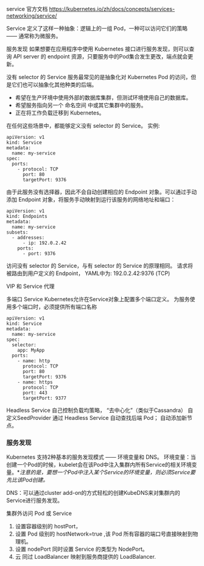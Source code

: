 service 官方文档 https://kubernetes.io/zh/docs/concepts/services-networking/service/

Service 定义了这样一种抽象：逻辑上的一组 Pod，一种可以访问它们的策略 —— 通常称为微服务。

服务发现
如果想要在应用程序中使用 Kubernetes 接口进行服务发现，则可以查询 API server 的 endpoint 资源，只要服务中的Pod集合发生更改，端点就会更新。


没有 selector 的 Service
服务最常见的是抽象化对 Kubernetes Pod 的访问，但是它们也可以抽象化其他种类的后端。

- 希望在生产环境中使用外部的数据库集群，但测试环境使用自己的数据库。
- 希望服务指向另一个 命名空间 中或其它集群中的服务。
- 正在将工作负载迁移到 Kubernetes。 

在任何这些场景中，都能够定义没有 selector 的 Service。 实例:
```
apiVersion: v1
kind: Service
metadata:
  name: my-service
spec:
  ports:
    - protocol: TCP
      port: 80
      targetPort: 9376
```
由于此服务没有选择器，因此不会自动创建相应的 Endpoint 对象。可以通过手动添加 Endpoint 对象，将服务手动映射到运行该服务的网络地址和端口：
```
apiVersion: v1
kind: Endpoints
metadata:
  name: my-service
subsets:
  - addresses:
      - ip: 192.0.2.42
    ports:
      - port: 9376
```
访问没有 selector 的 Service，与有 selector 的 Service 的原理相同。 请求将被路由到用户定义的 Endpoint， YAML中为: 192.0.2.42:9376 (TCP)

VIP 和 Service 代理

多端口 Service
Kubernetes允许在Service对象上配置多个端口定义。 为服务使用多个端口时，必须提供所有端口名称
```
apiVersion: v1
kind: Service
metadata:
  name: my-service
spec:
  selector:
    app: MyApp
  ports:
    - name: http
      protocol: TCP
      port: 80
      targetPort: 9376
    - name: https
      protocol: TCP
      port: 443
      targetPort: 9377
```

Headless Service
自己控制负载均策略， “去中心化”（类似于Cassandra） 自定义SeedProvider 通过 Headless Service 自动查找后端 Pod； 自动添加新节点。


### 服务发现
Kubernetes 支持2种基本的服务发现模式 —— 环境变量和 DNS。
环境变量：当创建一个Pod的时候，kubelet会在该Pod中注入集群内所有Service的相关环境变量。**注意的是，要想一个Pod中注入某个Service的环境变量，则必须Service要先比该Pod创建。*

DNS：可以通过cluster add-on的方式轻松的创建KubeDNS来对集群内的Service进行服务发现。

集群外访问 Pod 或 Service 
1. 设置容器级别的 hostPort，
2. 设置 Pod 级别的 hostNetwork=true ,该 Pod 所有容器的端口号直接映射到物理机。
3. 设置 nodePort 同时设置 Service 的类型为 NodePort。 
4. 云 同过 LoadBalancer 映射到服务商提供的 LoadBalancer.